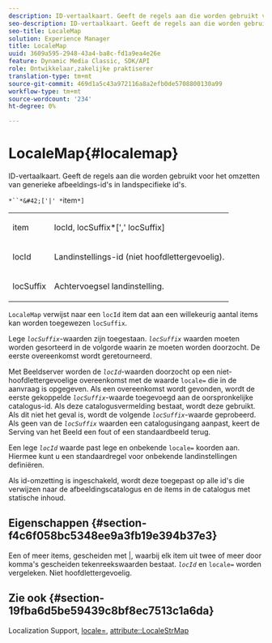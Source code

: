 ```yaml
---
description: ID-vertaalkaart. Geeft de regels aan die worden gebruikt voor het omzetten van generieke afbeeldings-id's in landspecifieke id's.
seo-description: ID-vertaalkaart. Geeft de regels aan die worden gebruikt voor het omzetten van generieke afbeeldings-id's in landspecifieke id's.
seo-title: LocaleMap
solution: Experience Manager
title: LocaleMap
uuid: 3609a595-2948-43a4-ba8c-fd1a9ea4e26e
feature: Dynamic Media Classic, SDK/API
role: Ontwikkelaar,zakelijke praktiserer
translation-type: tm+mt
source-git-commit: 469d1a5c43a972116a8a2efb0de5708800130a99
workflow-type: tm+mt
source-wordcount: '234'
ht-degree: 0%

---
```



# LocaleMap{#localemap}

ID-vertaalkaart. Geeft de regels aan die worden gebruikt voor het omzetten van generieke afbeeldings-id&#39;s in landspecifieke id&#39;s.

`*``*&#42;['|' *`item`*]`

<table id="simpletable_A6DD1A28F8ED4178A8ADDB2F3AEFC402"> 
 <tr class="strow"> 
  <td class="stentry"> <p><span class="varname"> item</span> </p></td> 
  <td class="stentry"> <p><span class="varname"> locId</span>,<span class="varname"> locSuffix</span>*[','<span class="varname"> locSuffix</span>] </p></td> 
 </tr> 
 <tr class="strow"> 
  <td class="stentry"> <p><span class="varname"> locId</span> </p></td> 
  <td class="stentry"> <p>Landinstellings-id (niet hoofdlettergevoelig). </p></td> 
 </tr> 
 <tr class="strow"> 
  <td class="stentry"> <p><span class="varname"> locSuffix</span> </p></td> 
  <td class="stentry"> <p>Achtervoegsel landinstelling. </p></td> 
 </tr> 
</table>

`LocaleMap` verwijst naar een  `locId` item dat aan een willekeurig aantal items kan worden toegewezen  `locSuffix`.

Lege *`locSuffix`*-waarden zijn toegestaan. *`locSuffix`* waarden moeten worden gesorteerd in de volgorde waarin ze moeten worden doorzocht. De eerste overeenkomst wordt geretourneerd.

Met Beeldserver worden de *`locId`*-waarden doorzocht op een niet-hoofdlettergevoelige overeenkomst met de waarde `locale=` die in de aanvraag is opgegeven. Als een overeenkomst wordt gevonden, wordt de eerste gekoppelde *`locSuffix`*-waarde toegevoegd aan de oorspronkelijke catalogus-id. Als deze catalogusvermelding bestaat, wordt deze gebruikt. Als dit niet het geval is, wordt de volgende *`locSuffix`*-waarde geprobeerd. Als geen van de *`locSuffix`* waarden een catalogusingang aanpast, keert de Serving van het Beeld een fout of een standaardbeeld terug.

Een lege *`locId`* waarde past lege en onbekende `locale=` koorden aan. Hiermee kunt u een standaardregel voor onbekende landinstellingen definiëren.

Als id-omzetting is ingeschakeld, wordt deze toegepast op alle id&#39;s die verwijzen naar de afbeeldingscatalogus en de items in de catalogus met statische inhoud.

## Eigenschappen {#section-f4c6f058bc5348ee9a3fb19e394b37e3}

Een of meer items, gescheiden met |, waarbij elk item uit twee of meer door komma&#39;s gescheiden tekenreekswaarden bestaat. *`locId`* en  `locale=` worden vergeleken. Niet hoofdlettergevoelig.

## Zie ook {#section-19fba6d5be59439c8bf8ec7513c1a6da}

Localization Support, [locale=](../../../../../is-api/http-ref/image-serving-api-ref/c-http-protocol-reference/c-command-reference/r-locale.md#reference-8a846b2fbc004a12821b956ed3b25cfb), [attribute::LocaleStrMap](../../../../../is-api/image-catalog/image-serving-api-ref/c-image-catalog-reference/c-attributes-reference/r-localestrmap.md#reference-98c42070a4bc4baf92537132be2b5b1e)
